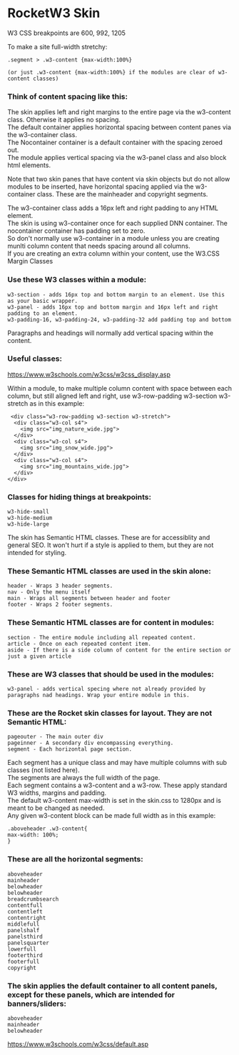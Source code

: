 # RocketW3 Skin

W3 CSS breakpoints are 600, 992, 1205

To make a site full-width stretchy:
```
.segment > .w3-content {max-width:100%}

(or just .w3-content {max-width:100%} if the modules are clear of w3-content classes)
```


### Think of content spacing like this:
The skin applies left and right margins to the entire page via the w3-content class. Otherwise it applies no spacing.  
The default container applies horizontal spacing between content panes via the w3-container class.  
The Nocontainer container is a default container with the spacing zeroed out.  
The module applies vertical spacing via the w3-panel class and also block html elements.  

Note that two skin panes that have content via skin objects but do not allow modules to be inserted, have horizontal spacing applied via the w3-container class. These are the mainheader and copyright segments.  

The w3-container class adds a 16px left and right padding to any HTML element.  
The skin is using w3-container once for each supplied DNN container. The nocontainer container has padding set to zero.  
So don't normally use w3-container in a module unless you are creating munlti column content that needs spacing around all columns.  
If you are creating an extra column within your content, use the W3.CSS Margin Classes  


### Use these W3 classes within a module:  
```
w3-section - adds 16px top and bottom margin to an element. Use this as your basic wrapper.  
w3-panel - adds 16px top and bottom margin and 16px left and right padding to an element.  
w3-padding-16, w3-padding-24, w3-padding-32 add padding top and bottom  
```
Paragraphs and headings will normally add vertical spacing within the content.  

### Useful classes:
https://www.w3schools.com/w3css/w3css_display.asp


Within a module, to make multiple column content with space between each column, but still aligned left and right, use w3-row-padding w3-section w3-stretch as in this example:
```
 <div class="w3-row-padding w3-section w3-stretch">
  <div class="w3-col s4">
    <img src="img_nature_wide.jpg">
  </div>
  <div class="w3-col s4">
    <img src="img_snow_wide.jpg">
  </div>
  <div class="w3-col s4">
    <img src="img_mountains_wide.jpg">
  </div>
</div> 
```


###  Classes for hiding things at breakpoints:
```
w3-hide-small  
w3-hide-medium  
w3-hide-large   
```


The skin has Semantic HTML classes. These are for accessiblity and general SEO.
It won't hurt if a style is applied to them, but they are not intended for styling.

### These Semantic HTML classes are used in the skin alone:
```
header - Wraps 3 header segments.
nav - Only the menu itself
main - Wraps all segments between header and footer
footer - Wraps 2 footer segments.
```

### These Semantic HTML classes are for content in modules:
```
section - The entire module including all repeated content.
article - Once on each repeated content item.
aside - If there is a side column of content for the entire section or just a given article
```

### These are W3 classes that should be used in the modules:
```
w3-panel - adds vertical specing where not already provided by paragraphs nad headings. Wrap your entire module in this.
```

### These are the Rocket skin classes for layout. They are not Semantic HTML:
```
pageouter - The main outer div
pageinner - A secondary div encompassing everything.
segment - Each horizontal page section.
```

Each segment has a unique class and may have multiple columns with sub classes (not listed here).  
The segments are always the full width of the page.  
Each segment contains a w3-content and a w3-row. These apply standard W3 widths, margins and padding.  
The default w3-content max-width is set in the skin.css to 1280px and is meant to be changed as needed.  
Any given w3-content block can be made full width as in this example:  
```
.aboveheader .w3-content{
max-width: 100%;
}
```

### These are all the horizontal segments:
```
aboveheader
mainheader
belowheader
belowheader
breadcrumbsearch
contentfull
contentleft
contentright
middlefull
panelshalf
panelsthird
panelsquarter
lowerfull
footerthird
footerfull
copyright
```

### The skin applies the default container to all content panels, except for these panels, which are intended for banners/sliders:
```
aboveheader
mainheader
belowheader
```


https://www.w3schools.com/w3css/default.asp
